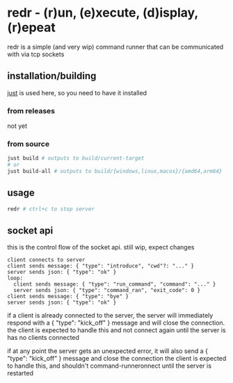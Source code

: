 # redr - (r)un, (e)xecute, (d)isplay, (r)epeat

redr is a simple (and very wip) command runner that can be communicated with via tcp sockets

## installation/building

[just](https://github.com/casey/just) is used here, so you need to have it installed

### from releases

not yet

### from source

```bash
just build # outputs to build/current-target
# or
just build-all # outputs to build/{windows,linux,macos}/{amd64,arm64}
```

## usage

```bash
redr # ctrl+c to stop server
```

## socket api

this is the control flow of the socket api. still wip, expect changes

```
client connects to server
client sends message: { "type": "introduce", "cwd"?: "..." }
server sends json: { "type": "ok" }
loop:
  client sends message: { "type": "run_command", "command": "..." }
  server sends json: { "type": "command_ran", "exit_code": 0 }
client sends message: { "type": "bye" }
server sends json: { "type": "ok" }
```

if a client is already connected to the server, the server will immediately respond with a { "type": "kick_off" } message
and will close the connection. the client is expected to handle this and not connect again until the server is has no clients connected

if at any point the server gets an unexpected error, it will also send a { "type": "kick_off" } message and close the connection
the client is expected to handle this, and shouldn't command-runneronnect until the server is restarted
